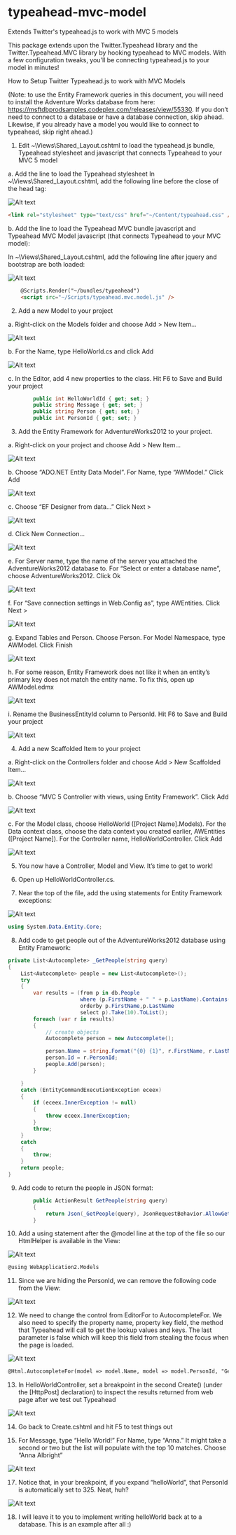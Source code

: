 # typeahead-mvc-model
Extends Twitter's typeahead.js to work with MVC 5 models

This package extends upon the Twitter.Typeahead library and the Twitter.Typeahead.MVC library by hooking typeahead to MVC models. With a few configuration tweaks, you'll be connecting typeahead.js to your model in minutes!

How to Setup Twitter Typeahead.js to work with MVC Models

(Note: to use the Entity Framework queries in this document, you will need to install the Adventure Works database from here: https://msftdbprodsamples.codeplex.com/releases/view/55330. If you don’t need to connect to a database or have a database connection, skip ahead.  Likewise, if you already have a model you would like to connect to typeahead, skip right ahead.)

1.	Edit ~\Views\Shared\_Layout.cshtml to load the typeahead.js bundle, Typeahead stylesheet and javascript that connects Typeahead to your MVC 5 model

a.	Add the line to load the Typeahead stylesheet
In ~\Views\Shared\_Layout.cshtml, add the following line before the close of the head tag:

![Alt text](https://raw.githubusercontent.com/timdwilson/typeahead-mvc-model/master/doc/images/typeahead_css.png)

````html
<link rel="stylesheet" type="text/css" href="~/Content/typeahead.css" />
````

b.	Add the line to load the Typeahead MVC bundle javascript and Typeahead MVC Model javascript (that connects Typeahead to your MVC model):

In ~\Views\Shared\_Layout.cshtml, add the following line after jquery and bootstrap are both loaded:

![Alt text](https://raw.githubusercontent.com/timdwilson/typeahead-mvc-model/master/doc/images/typeahead_bundle.png)

````html
    @Scripts.Render("~/bundles/typeahead")
    <script src="~/Scripts/typeahead.mvc.model.js" />
````    
    
2.	Add a new Model to your project

a.	Right-click on the Models folder and choose Add > New Item…

![Alt text](https://raw.githubusercontent.com/timdwilson/typeahead-mvc-model/master/doc/images/new_item.png)

b.	For the Name, type HelloWorld.cs and click Add

![Alt text](https://raw.githubusercontent.com/timdwilson/typeahead-mvc-model/master/doc/images/add_helloworld.png)

c.	In the Editor, add 4 new properties to the class. Hit F6 to Save and Build your project

````c#
        public int HelloWorldId { get; set; }
        public string Message { get; set; }
        public string Person { get; set; }
        public int PersonId { get; set; }
````

3.	Add the Entity Framework for AdventureWorks2012 to your project.

a.	Right-click on your project and choose Add > New Item…

![Alt text](https://raw.githubusercontent.com/timdwilson/typeahead-mvc-model/master/doc/images/new_item.png)

b.	Choose “ADO.NET Entity Data Model”. For Name, type “AWModel.” Click Add

![Alt text](https://raw.githubusercontent.com/timdwilson/typeahead-mvc-model/master/doc/images/add_entity_data_model.png)

c.	Choose “EF Designer from data…” Click Next >

![Alt text](https://raw.githubusercontent.com/timdwilson/typeahead-mvc-model/master/doc/images/choose_model_contents.png)

d.	Click New Connection…

![Alt text](https://raw.githubusercontent.com/timdwilson/typeahead-mvc-model/master/doc/images/new_connection.png)

e.	For Server name, type the name of the server you attached the AdventureWorks2012 database to. For “Select or enter a database name”, choose AdventureWorks2012. Click Ok

![Alt text](https://raw.githubusercontent.com/timdwilson/typeahead-mvc-model/master/doc/images/connection_properties.png)

f.	For “Save connection settings in Web.Config as”, type AWEntities. Click Next >

![Alt text](https://raw.githubusercontent.com/timdwilson/typeahead-mvc-model/master/doc/images/awentities.png)

g.	Expand Tables and Person. Choose Person. For Model Namespace, type AWModel. Click Finish

![Alt text](https://raw.githubusercontent.com/timdwilson/typeahead-mvc-model/master/doc/images/choose_person.png)

h.	For some reason, Entity Framework does not like it when an entity’s primary key does not match the entity name. To fix this, open up AWModel.edmx

![Alt text](https://raw.githubusercontent.com/timdwilson/typeahead-mvc-model/master/doc/images/awmodel_edmx.png)

i.	Rename the BusinessEntityId column to PersonId. Hit F6 to Save and Build your project

![Alt text](https://raw.githubusercontent.com/timdwilson/typeahead-mvc-model/master/doc/images/personid.png)

4.	Add a new Scaffolded Item to your project

a.	Right-click on the Controllers folder and choose Add > New Scaffolded Item…

![Alt text](https://raw.githubusercontent.com/timdwilson/typeahead-mvc-model/master/doc/images/add_new_scaffolded.png)

b.	Choose “MVC 5 Controller with views, using Entity Framework”. Click Add

![Alt text](https://raw.githubusercontent.com/timdwilson/typeahead-mvc-model/master/doc/images/add_scaffold.png)

c.	For the Model class, choose HelloWorld ([Project Name].Models). For the Data context class, choose the data context you created earlier, AWEntities ([Project Name]). For the Controller name, HelloWorldController. Click Add

![Alt text](https://raw.githubusercontent.com/timdwilson/typeahead-mvc-model/master/doc/images/add_controller.png)

5.	You now have a Controller, Model and View. It’s time to get to work!

6.	Open up HelloWorldController.cs.

7.	Near the top of the file, add the using statements for Entity Framework exceptions:

![Alt text](https://raw.githubusercontent.com/timdwilson/typeahead-mvc-model/master/doc/images/entity_core.png)

````c#
using System.Data.Entity.Core;
````

8.	Add code to get people out of the AdventureWorks2012 database using Entity Framework:

````c#
private List<Autocomplete> _GetPeople(string query)
{
    List<Autocomplete> people = new List<Autocomplete>();
    try
    {
        var results = (from p in db.People
                       where (p.FirstName + " " + p.LastName).Contains(query)
                       orderby p.FirstName,p.LastName
                       select p).Take(10).ToList();
        foreach (var r in results)
        {
            // create objects
            Autocomplete person = new Autocomplete();

            person.Name = string.Format("{0} {1}", r.FirstName, r.LastName);
            person.Id = r.PersonId;
            people.Add(person);
        }

    }
    catch (EntityCommandExecutionException eceex)
    {
        if (eceex.InnerException != null)
        {
            throw eceex.InnerException;
        }
        throw;
    }
    catch
    {
        throw;
    }
    return people;
}
````

9.	Add code to return the people in JSON format:

````c#
        public ActionResult GetPeople(string query)
        {
            return Json(_GetPeople(query), JsonRequestBehavior.AllowGet);
        }
````        
        
10.	Add a using statement after the @model line at the top of the file so our HtmlHelper is available in the View:

![Alt text](https://raw.githubusercontent.com/timdwilson/typeahead-mvc-model/master/doc/images/cshtml_using.png)

````html
@using WebApplication2.Models
````

11.	Since we are hiding the PersonId, we can remove the following code from the View:

![Alt text](https://raw.githubusercontent.com/timdwilson/typeahead-mvc-model/master/doc/images/remove.png)

12.	We need to change the control from EditorFor to AutocompleteFor. We also need to specify the property name, property key field, the method that Typeahead will call to get the lookup values and keys. The last parameter is false which will keep this field from stealing the focus when the page is loaded.

![Alt text](https://raw.githubusercontent.com/timdwilson/typeahead-mvc-model/master/doc/images/autocompletefor.png)

````html
@Html.AutocompleteFor(model => model.Name, model => model.PersonId, "GetPeople", "HelloWorld", false)
````

13.	In HelloWorldController, set a breakpoint in the second Create() (under the [HttpPost] declaration) to inspect the results returned from web page after we test out Typeahead

![Alt text](https://raw.githubusercontent.com/timdwilson/typeahead-mvc-model/master/doc/images/breakpoint.png)

14.	Go back to Create.cshtml and hit F5 to test things out

15.	For Message, type “Hello World!” For Name, type “Anna.”  It might take a second or two but the list will populate with the top 10 matches. Choose “Anna Albright”

![Alt text](https://raw.githubusercontent.com/timdwilson/typeahead-mvc-model/master/doc/images/preview.png)

17.	Notice that, in your breakpoint, if you expand “helloWorld”, that PersonId is automatically set to 325.  Neat, huh?

![Alt text](https://raw.githubusercontent.com/timdwilson/typeahead-mvc-model/master/doc/images/watch.png)

18.	I will leave it to you to implement writing helloWorld back at to a database.  This is an example after all :)
